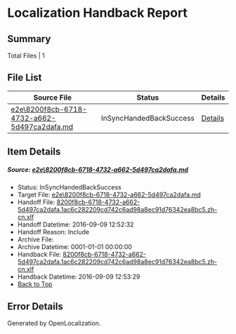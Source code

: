 # <a name='report-top'></a> Localization Handback Report

## Summary
 Total Files | 1

## File List
 Source File | Status | Details 
 ----------- | ------ | ------- 
 [e2e\8200f8cb-6718-4732-a662-5d497ca2dafa.md](https://github.com/OpenLocalizationTestOrg/ol-test0/blob/2f3f9e46e22ed89efe002ce83803d1d8f8c4bdae/e2e/8200f8cb-6718-4732-a662-5d497ca2dafa.md) | InSyncHandedBackSuccess | [Details](#21ba698cf7b207f41f20780e94d9ab3e747997aa1)

## Item Details
##### <a name='21ba698cf7b207f41f20780e94d9ab3e747997aa1'></a> Source: [e2e\8200f8cb-6718-4732-a662-5d497ca2dafa.md](https://github.com/OpenLocalizationTestOrg/ol-test0/blob/2f3f9e46e22ed89efe002ce83803d1d8f8c4bdae/e2e/8200f8cb-6718-4732-a662-5d497ca2dafa.md)
* Status: InSyncHandedBackSuccess
* Target File: [e2e\8200f8cb-6718-4732-a662-5d497ca2dafa.md](https://github.com/OpenLocalizationTestOrg/ol-test0-zhcn/blob/0f4e0fb6b941e69c4090d09bf4091990df970260/e2e/8200f8cb-6718-4732-a662-5d497ca2dafa.md)
* Handoff File: [8200f8cb-6718-4732-a662-5d497ca2dafa.1ac6c282209cd742c6ad98a8ec91d76342ea8bc5.zh-cn.xlf](https://github.com/OpenLocalizationTestOrg/ol-test0-handoff/blob/8d1084e40bfbcc97b5a1a3284869265177c2c32e/ol-handoff/OpenLocalizationTestOrg/ol-test0-zhcn/yuwzho/ht/8200f8cb-6718-4732-a662-5d497ca2dafa.1ac6c282209cd742c6ad98a8ec91d76342ea8bc5.zh-cn.xlf)
* Handoff Datetime: 2016-09-09 12:52:32
* Handoff Reason: Include
* Archive File: 
* Archive Datetime: 0001-01-01 00:00:00
* Handback File: [8200f8cb-6718-4732-a662-5d497ca2dafa.1ac6c282209cd742c6ad98a8ec91d76342ea8bc5.zh-cn.xlf](https://github.com/OpenLocalizationTestOrg/ol-test0-handback/blob/2369eb84fb4e685395d5ed423277aa31564ba1c9/ol-handback/OpenLocalizationTestOrg/ol-test0-zhcn/yuwzho/ht/8200f8cb-6718-4732-a662-5d497ca2dafa.1ac6c282209cd742c6ad98a8ec91d76342ea8bc5.zh-cn.xlf)
* Handback Datetime: 2016-09-09 12:53:29
* [Back to Top](#report-top)


## Error Details

Generated by OpenLocalization.
